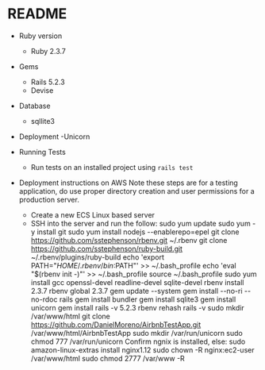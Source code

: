 # README

* Ruby version
	- Ruby 2.3.7 

* Gems
	- Rails 5.2.3
	- Devise

* Database
	- sqllite3

* Deployment
	-Unicorn

* Running Tests
	- Run tests on an installed project using ```rails test```

* Deployment instructions on AWS
	Note these steps are for a testing application, do use proper directory creation and user permissions for a production server.
	- Create a new ECS Linux based server
	- SSH into the server and run the follow:
		sudo yum update
		sudo yum -y install git
		sudo yum install nodejs --enablerepo=epel
		git clone https://github.com/sstephenson/rbenv.git ~/.rbenv
		git clone https://github.com/sstephenson/ruby-build.git ~/.rbenv/plugins/ruby-build
		echo 'export PATH="$HOME/.rbenv/bin:$PATH"' >> ~/.bash_profile
		echo 'eval "$(rbenv init -)"' >> ~/.bash_profile
		source ~/.bash_profile
		sudo yum install gcc openssl-devel readline-devel sqlite-devel
		rbenv install 2.3.7 
		rbenv global 2.3.7 
		gem update --system
		gem install --no-ri --no-rdoc rails
		gem install bundler
		gem install sqlite3
		gem install unicorn
		gem install rails -v 5.2.3
		rbenv rehash
		rails -v
		sudo mkdir /var/www/html
		git clone https://github.com/DanielMoreno/AirbnbTestApp.git /var/www/html/AirbnbTestApp
		sudo mkdir /var/run/unicorn
		sudo chmod 777 /var/run/unicorn
		Confirm ngnix is installed, else: sudo amazon-linux-extras install nginx1.12
		sudo chown -R nginx:ec2-user /var/www/html
		sudo chmod 2777 /var/www -R
